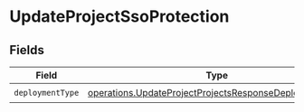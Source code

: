 # UpdateProjectSsoProtection


## Fields

| Field                                                                                                                            | Type                                                                                                                             | Required                                                                                                                         | Description                                                                                                                      |
| -------------------------------------------------------------------------------------------------------------------------------- | -------------------------------------------------------------------------------------------------------------------------------- | -------------------------------------------------------------------------------------------------------------------------------- | -------------------------------------------------------------------------------------------------------------------------------- |
| `deploymentType`                                                                                                                 | [operations.UpdateProjectProjectsResponseDeploymentType](../../models/operations/updateprojectprojectsresponsedeploymenttype.md) | :heavy_check_mark:                                                                                                               | N/A                                                                                                                              |